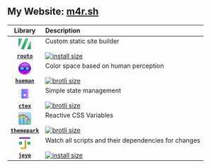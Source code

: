## My Website: [m4r.sh](https://m4r.sh)
|  Library 	| Description  |
|:---:|:---	|
| <a href="https://github.com/marshallcb/routo"><img src="https://github.com/marshallcb/routo/raw/main/routo.png" width="30" height="30"></a><br/>[**`routo`**](https://github.com/marshallcb/routo)| Custom static site builder<br/><br/><a href="https://packagephobia.com/result?p=routo"><img src="https://badgen.net/packagephobia/install/routo" alt="install size" /></a> 	|
| <a href="https://github.com/marshallcb/hueman"><img src="https://github.com/marshallcb/hueman/raw/main/hueman.png" width="30" height="30"></a><br/>[**`hueman`**](https://github.com/marshallcb/hueman)| Color space based on human perception<br/><br/><a href="https://bundlephobia.com/result?p=hueman"><img src="https://badgen.net/badgesize/brotli/MarshallCB/hueman/main/es.js?compression=brotli" alt="brotli size" /></a> 	|
| <a href="https://github.com/marshallcb/ctex"><img src="https://github.com/marshallcb/ctex/raw/main/ctex.png" width="30" height="30"></a><br/>[**`ctex`**](https://github.com/marshallcb/ctex)| Simple state management<br/><br/><a href="https://bundlephobia.com/result?p=ctex"><img src="https://badgen.net/badgesize/brotli/MarshallCB/ctex/main/es.js?compression=brotli" alt="brotli size" /></a> 	|
| <a href="https://github.com/marshallcb/themepark"><img src="https://github.com/marshallcb/themepark/raw/main/themepark.png" width="30" height="30"></a><br/>[**`themepark`**](https://github.com/marshallcb/themepark)| Reactive CSS Variables<br/><br/><a href="https://bundlephobia.com/result?p=themepark"><img src="https://badgen.net/badgesize/brotli/MarshallCB/themepark/main/es.js?compression=brotli" alt="brotli size" /></a> 	|
| <a href="https://github.com/marshallcb/jeye"><img src="https://github.com/marshallcb/jeye/raw/main/jeye.png" width="30" height="30"></a><br/>[**`jeye`**](https://github.com/marshallcb/jeye)| Watch all scripts and their dependencies for changes<br/><br/><a href="https://packagephobia.com/result?p=jeye"><img src="https://badgen.net/packagephobia/install/jeye" alt="install size" /></a> 	|
